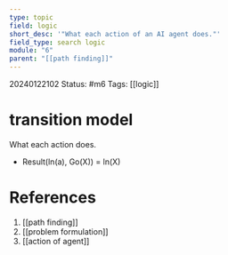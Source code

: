 ```yaml
---
type: topic
field: logic
short_desc: '"What each action of an AI agent does."'
field_type: search logic
module: "6"
parent: "[[path finding]]"
---
```


20240122102
Status: #m6
Tags: [[logic]]

# transition model

What each action does.
- Result(ln(a), Go(X)) = ln(X)
# References

1. [[path finding]]
2. [[problem formulation]]
3. [[action of agent]]